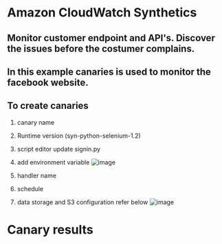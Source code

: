# Amazon CloudWatch Synthetics

## Monitor customer endpoint and API's. Discover the issues before the costumer complains.

## In this example canaries is used to monitor the facebook website. 

## To create canaries 

1. canary name
2. Runtime version (syn-python-selenium-1.2)
3. script editor update signin.py
4. add environment variable 
![image](https://user-images.githubusercontent.com/32661402/212886398-915e26dc-beb5-4df6-805f-09126e40f473.png)

5. handler name 
6. schedule 
7. data storage and S3 configuration refer below
![image](https://user-images.githubusercontent.com/32661402/212886542-3abcab2f-5278-4e61-9ffc-177164191322.png)


# Canary results


